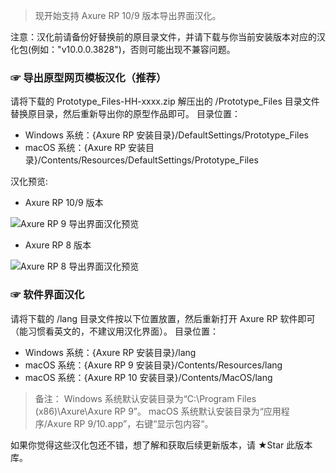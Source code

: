 > 现开始支持 Axure RP 10/9 版本导出界面汉化。

注意：汉化前请备份好替换前的原目录文件，并请下载与你当前安装版本对应的汉化包(例如："v10.0.0.3828")，否则可能出现不兼容问题。
### ☞ 导出原型网页模板汉化（推荐）
请将下载的 Prototype_Files-HH-xxxx.zip 解压出的 /Prototype_Files 目录文件替换原目录，然后重新导出你的原型作品即可。
目录位置：
- Windows 系统：{Axure RP 安装目录}/DefaultSettings/Prototype_Files
- macOS 系统：{Axure RP 安装目录}/Contents/Resources/DefaultSettings/Prototype_Files

汉化预览:
- Axure RP 10/9 版本

![Axure RP 9 导出界面汉化预览](https://github.com/refscn/rphh/raw/main/assets/hh-axure9.png)

- Axure RP 8 版本

![Axure RP 8 导出界面汉化预览](https://github.com/refscn/rphh/raw/main/assets/hh-axure8.png)


### ☞ 软件界面汉化
请将下载的 /lang 目录文件按以下位置放置，然后重新打开 Axure RP 软件即可 （能习惯看英文的，不建议用汉化界面）。
目录位置：
- Windows 系统：{Axure RP 安装目录}/lang
- macOS 系统：{Axure RP 9 安装目录}/Contents/Resources/lang
- macOS 系统：{Axure RP 10 安装目录}/Contents/MacOS/lang

> 备注：
> Windows 系统默认安装目录为“C:\Program Files (x86)\Axure\Axure RP 9”。
> macOS 系统默认安装目录为“应用程序/Axure RP 9/10.app”，右键“显示包内容“。

如果你觉得这些汉化包还不错，想了解和获取后续更新版本，请 ★Star 此版本库。
